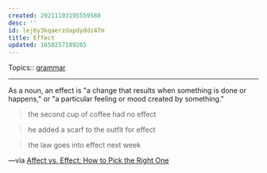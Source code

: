 ```yaml
---
created: 20211103195559588
desc: ''
id: lej6y3kqaerzdapdyddz47m
title: Effect
updated: 1658257189265
---
```

   
Topics::  [grammar](../topics/grammar.md)   
   
   
---   
   
As a noun, an effect is "a change that results when something is done or happens," or "a particular feeling or mood created by something."   
   
> the second cup of coffee had no effect   
   
> he added a scarf to the outfit for effect   
   
> the law goes into effect next week   
   
—via [Affect vs. Effect: How to Pick the Right One](#%20Merriam-Webster%7Chttps%3A%2F%2Fwww.merriam-webster.com%2Fwords-at-play%2Faffect-vs-effect-usage-difference)